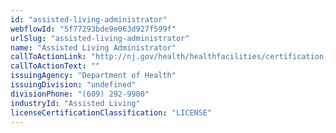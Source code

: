 ```yaml
---
id: "assisted-living-administrator"
webflowId: "5f77293bde9e063d927f599f"
urlSlug: "assisted-living-administrator"
name: "Assisted Living Administrator"
callToActionLink: "http://nj.gov/health/healthfacilities/certification-licensing/assisted-living-admin/"
callToActionText: ""
issuingAgency: "Department of Health"
issuingDivision: "undefined"
divisionPhone: "(609) 292-9900"
industryId: "Assisted Living"
licenseCertificationClassification: "LICENSE"
---
```

